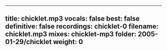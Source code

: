 
---
title: chicklet.mp3
vocals: false
best: false
definitive: false
recordings: chicklet-0
filename: chicklet.mp3
mixes: chicklet-mp3
folder: 2005-01-29/chicklet
weight: 0
---
